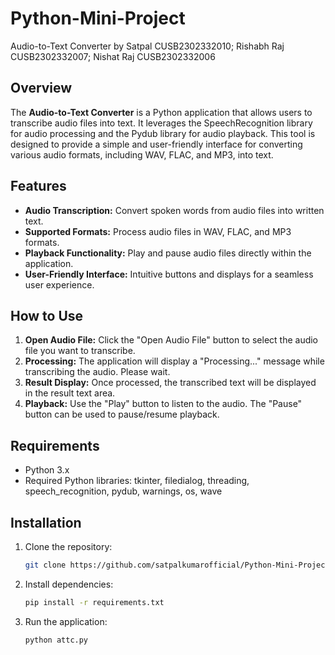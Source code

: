 # Python-Mini-Project

Audio-to-Text Converter by
Satpal CUSB2302332010;
Rishabh Raj CUSB2302332007; 
Nishat Raj CUSB2302332006

## Overview

The **Audio-to-Text Converter** is a Python application that allows users to transcribe audio files into text. It leverages the SpeechRecognition library for audio processing and the Pydub library for audio playback. This tool is designed to provide a simple and user-friendly interface for converting various audio formats, including WAV, FLAC, and MP3, into text.

## Features

- **Audio Transcription:** Convert spoken words from audio files into written text.
- **Supported Formats:** Process audio files in WAV, FLAC, and MP3 formats.
- **Playback Functionality:** Play and pause audio files directly within the application.
- **User-Friendly Interface:** Intuitive buttons and displays for a seamless user experience.

## How to Use

1. **Open Audio File:** Click the "Open Audio File" button to select the audio file you want to transcribe.
2. **Processing:** The application will display a "Processing..." message while transcribing the audio. Please wait.
3. **Result Display:** Once processed, the transcribed text will be displayed in the result text area.
4. **Playback:** Use the "Play" button to listen to the audio. The "Pause" button can be used to pause/resume playback.

## Requirements

- Python 3.x
- Required Python libraries: tkinter, filedialog, threading, speech_recognition, pydub, warnings, os, wave

## Installation

1. Clone the repository:

    ```bash
    git clone https://github.com/satpalkumarofficial/Python-Mini-Project.git
    ```

2. Install dependencies:

    ```bash
    pip install -r requirements.txt
    ```

3. Run the application:

    ```bash
    python attc.py
    ```
